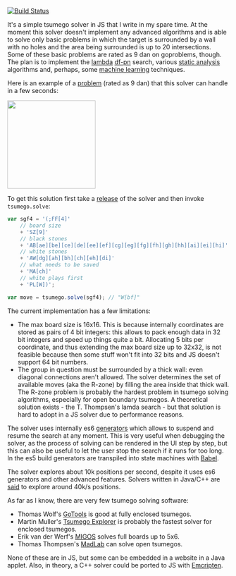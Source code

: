 [![Build Status](https://travis-ci.org/d180cf/tsumego.js.svg?branch=master)](https://travis-ci.org/d180cf/tsumego.js)

It's a simple tsumego solver in JS that I write in my spare time. At the moment this solver doesn't implement any advanced algorithms and is able to solve only basic problems in which the target is surrounded by a wall with no holes and the area being surrounded is up to 20 intersections. Some of these basic problems are rated as 9 dan on goproblems, though. The plan is to implement the [lambda](http://www.t-t.dk/publications/lambda_lncs.pdf) [df-pn](http://www.ijcai.org/papers07/Papers/IJCAI07-387.pdf) search, various [static analysis](https://webdocs.cs.ualberta.ca/~mmueller/ps/gpw97.pdf) algorithms and, perhaps, some [machine learning](http://arxiv.org/abs/1412.3409) techniques.

Here is an example of a [problem](http://www.goproblems.com/15197) (rated as 9 dan) that this solver can handle in a few seconds:

<img src="https://rawgit.com/d180cf/tsumego.js/master/docs/pics/15197.svg" height="200pt" />

To get this solution first take a [release](https://github.com/d180cf/tsumego.js/releases) of the solver and then invoke `tsumego.solve`:

```ts
var sgf4 = '(;FF[4]'
    // board size
    + 'SZ[9]'
    // black stones
    + 'AB[ae][be][ce][de][ee][ef][cg][eg][fg][fh][gh][hh][ai][ei][hi]'
    // white stones
    + 'AW[dg][ah][bh][ch][eh][di]'
    // what needs to be saved
    + 'MA[ch]'
    // white plays first
    + 'PL[W])';

var move = tsumego.solve(sgf4); // "W[bf]"
```

The current implementation has a few limitations:

 - The max board size is 16x16. This is because internally coordinates are stored as pairs of 4 bit integers: this allows to pack enough data in 32 bit integers and speed up things quite a bit. Allocating 5 bits per coordinate, and thus extending the max board size up to 32x32, is not feasible because then some stuff won't fit into 32 bits and JS doesn't support 64 bit numbers.
 - The group in question must be surrounded by a thick wall: even diagonal connections aren't allowed. The solver determines the set of available moves (aka the R-zone) by filling the area inside that thick wall. The R-zone problem is probably the hardest problem in tsumego solving algorithms, especially for open boundary tsumegos. A theoretical solution exists - the T. Thompsen's lamda search - but that solution is hard to adopt in a JS solver due to performance reasons.

The solver uses internally es6 [generators](https://developer.mozilla.org/en-US/docs/Web/JavaScript/Reference/Statements/function*) which allows to suspend and resume the search at any moment. This is very useful when debugging the solver, as the process of solving can be rendered in the UI step by step, but this can also be useful to let the user stop the search if it runs for too long. In the es5 build generators are transpiled into state machines with [Babel](https://github.com/babel/babel).

The solver explores about 10k positions per second, despite it uses es6 generators and other advanced features. Solvers written in Java/C++ are [said](http://www.is.titech.ac.jp/~kishi//pdf_file/kishi_phd_thesis.pdf) to explore around 40k/s positions.

As far as I know, there are very few tsumego solving software:

- Thomas Wolf's [GoTools](http://lie.math.brocku.ca/gotools/index.php?content=about) is good at fully enclosed tsumegos.
- Martin Muller's [Tsumego Explorer](http://webdocs.cs.ualberta.ca/~mmueller/ps/aaai05-tsumego.pdf) is probably the fastest solver for enclosed tsumegos.
- Erik van der Werf's [MIGOS](http://erikvanderwerf.tengen.nl/5x5/5x5solved.html) solves full boards up to 5x6.
- Thomas Thompsen's [MadLab](http://www.t-t.dk/madlab/) can solve open tsumegos.

None of these are in JS, but some can be embedded in a website in a Java applet. Also, in theory, a C++ solver could be ported to JS with [Emcripten](https://en.wikipedia.org/wiki/Emscripten).
